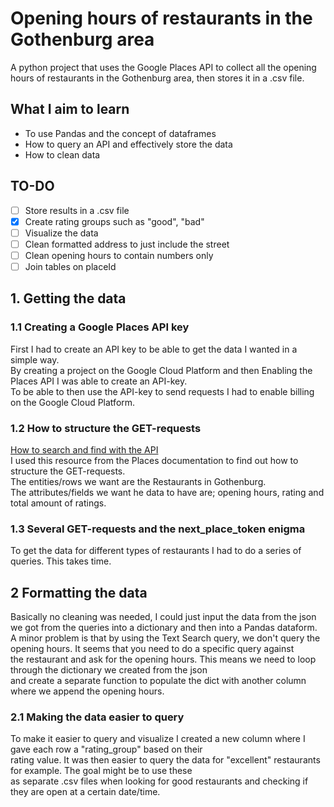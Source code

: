 # Opening hours of restaurants in the Gothenburg area
A python project that uses the Google Places API to collect all the opening hours of restaurants in the Gothenburg area, then stores it in a .csv file.

## What I aim to learn

- To use Pandas and the concept of dataframes
- How to query an API and effectively store the data
- How to clean data

## TO-DO

- [ ] Store results in a .csv file
- [X] Create rating groups such as "good", "bad"
- [ ] Visualize the data
- [ ] Clean formatted address to just include the street 
- [ ] Clean opening hours to contain numbers only
- [ ] Join tables on placeId

## 1. Getting the data

### 1.1 Creating a Google Places API key 
First I had to create an API key to be able to get the data I wanted in a simple way.\
By creating a project on the Google Cloud Platform and then Enabling the Places API I was able to create an API-key.\
To be able to then use the API-key to send requests I had to enable billing on the Google Cloud Platform.

### 1.2 How to structure the GET-requests
<a href=https://developers.google.com/maps/documentation/places/web-service/search-find-place#fields>How to search and find with the API</a>\
I used this resource from the Places documentation to find out how to structure the GET-requests.\
The entities/rows we want are the Restaurants in Gothenburg.\
The attributes/fields we want he data to have are; opening hours, rating and total amount of ratings.

### 1.3 Several GET-requests and the next_place_token enigma
To get the data for different types of restaurants I had to do a series of queries. This takes time.

## 2 Formatting the data
Basically no cleaning was needed, I could just input the data from the json we got from the queries into a dictionary and then into a Pandas dataform.
A minor problem is that by using the Text Search query, we don't query the opening hours. It seems that you need to do a specific query against\
the restaurant and ask for the opening hours. This means we need to loop through the dictionary we created from the json\
and create a separate function to populate the dict with another column where we append the opening hours.

### 2.1 Making the data easier to query
To make it easier to query and visualize I created a new column where I gave each row a "rating_group" based on their\
rating value. It was then easier to query the data for "excellent" restaurants for example. The goal might be to use these\
as separate .csv files when looking for good restaurants and checking if they are open at a certain date/time.
